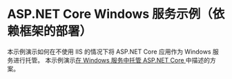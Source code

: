 # <a name="aspnet-core-windows-service-sample-framework-dependent-deployment"></a>ASP.NET Core Windows 服务示例（依赖框架的部署）

本示例演示如何在不使用 IIS 的情况下将 ASP.NET Core 应用作为 Windows 服务进行托管。 本示例演示[在 Windows 服务中托管 ASP.NET Core ](https://docs.microsoft.com/aspnet/core/host-and-deploy/windows-service)中描述的方案。
